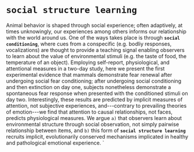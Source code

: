# `social structure learning`

Animal behavior is shaped through social experience; often adaptively, at times unknowingly, our experiences among others informs our relationship with the world around us. One of the ways takes place is through **`social conditioning`**, where cues from a conspecific (e.g. bodliy responses, vocalizations) are thought to provide a teaching signal enabling observers to learn about the value of environmental stimuli (e.g. the taste of food, the temperature of an object). Employing self-report, physiological, and attentional measures in a two-day study, here we present the first experimental evidence that mammals demonstrate fear renewal after undergoing social fear conditioning; after undergoing social conditioning and then extinction on day one, subjects nonetheless demonstrate a spontaneous fear response when presented with the conditioned stimuli on day two. Interestingly, these results are predicted by implicit measures of attention, not subjective experiences, and---contrary to prevailing theories of emotion---we find that attention to causal relationships, not faces, predicts physiological measures. We argue `a)` that observers learn about environmental structure through social observation, not simply pairwise relationship between items, and `b)` this form of **`social structure learning`** recruits implicit, evolutionarily conserved mechanisms implicated in healthy and pathological emotional experience. 
`
